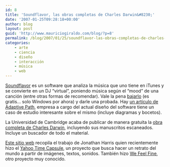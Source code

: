 ```yaml
---
id: 8
title: 'Soundflavor, las obras completas de Charles Darwin&#8230;'
date: '2007-01-25T09:28:18+00:00'
author: blog
layout: post
guid: 'http://www.mauriciogiraldo.com/blog/?p=8'
permalink: /blog/2007/01/25/soundflavor-las-obras-completas-de-charles-darwin/
categories:
    - arte
    - ciencia
    - diseño
    - interacción
    - música
    - web
---
```


[Soundflavor](http://www.soundflavor.com/) es un software que analiza la música que uno tiene en iTunes y se convierte en un DJ “virtual”, poniendo música según el “mood” de una canción (entre otras formas de recomendar). Vale la pena [bajarlo](http://www.soundflavor.com/download/) (es gratis… solo Windows por ahora) y darle una probada. Hay [un artí­culo de Adaptive Path](http://www.adaptivepath.com/publications/essays/archives/000679.php), empresa a cargo del actual diseño del software tiene un caso de estudio interesante sobre el mismo (incluye diagramas y bocetos).

La Universidad de Cambridge acaba de publicar de manera gratuita la [obra completa de Charles Darwin](http://darwin-online.org.uk/), incluyendo sus manuscritos escaneados. Incluye un buscador de todo el material.

[Este sitio web](http://www.number27.org/ "sitio web Jonathan Harris") recopila el trabajo de Jonathan Harris quien recientemente hizo el [Yahoo Time Capsule](http://timecapsule.yahoo.com/), un proyecto que busca hacer un retrato del mundo a partir de imágenes, textos, sonidos. También hizo [We Feel Fine](http://www.wefeelfine.org/), otro proyecto muy conocido.